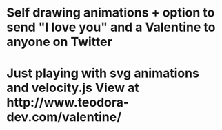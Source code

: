 <h1>Self drawing animations + option to send "I love you" and a Valentine to anyone on Twitter<h1>
Just playing with svg animations and velocity.js
View at http://www.teodora-dev.com/valentine/
